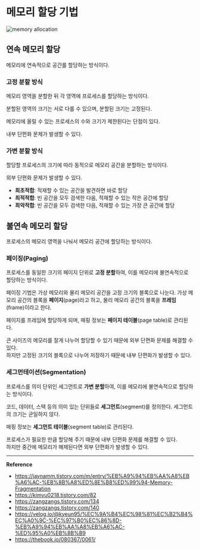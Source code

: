 # 메모리 할당 기법

![memory allocation](https://github.com/user-attachments/assets/5dee664f-9fbd-4bf2-a663-67e0b73b0ce4)

## 연속 메모리 할당
메모리에 연속적으로 공간를 할당하는 방식이다.

### 고정 분할 방식
메모리 영역을 분할한 뒤 각 영역에 프로세스를 할당하는 방식이다.

분할된 영역의 크기는 서로 다를 수 있으며, 분할된 크기는 고정된다.

메모리에 올릴 수 있는 프로세스의 수와 크기가 제한된다는 단점이 있다.

내부 단편화 문제가 발생할 수 있다.

### 가변 분할 방식
할당할 프로세스의 크기에 따라 동적으로 메모리 공간을 분할하는 방식이다.

외부 단편화 문제가 발생할 수 있다.

- **최초적합**: 적재할 수 있는 공간을 발견하면 바로 할당
- **최적적합**: 빈 공간을 모두 검색한 다음, 적재할 수 있는 작은 공간에 할당
- **최악적합**: 빈 공간을 모두 검색한 다음, 적재할 수 있는 가장 큰 공간에 할당

## 불연속 메모리 할당
프로세스의 메모리 영역을 나눠서 메모리 공간에 할당하는 방식이다.

### 페이징(Paging)
프로세스를 동일한 크기의 페이지 단위로 **고정 분할**하여, 이를 메모리에 불연속적으로 할당하는 방식이다.

페이징 기법은 가상 메모리와 물리 메모리 공간을 고정 크기의 블록으로 나눈다.
가상 메모리 공간의 블록을 **페이지**(page)라고 하고, 물리 메모리 공간의 블록을 **프레임**(frame)이라고 한다.

페이지를 프레임에 할당하게 되며, 매핑 정보는 **페이지 테이블**(page table)로 관리된다.

큰 사이즈의 메모리를 잘게 나누어 할당할 수 있기 때문에 외부 단편화 문제를 해결할 수 있다.<br>
하지만 고정된 크기의 블록으로 나누어 저장하기 때문에 내부 단편화가 발생할 수 있다.

### 세그먼테이션(Segmentation)
프로세스를 의미 단위인 세그먼트로 **가변 분할**하여, 이를 메모리에 불연속적으로 할당하는 방식이다.

코드, 데이터, 스택 등의 의미 있는 단위들로 **세그먼트**(segment)를 정의한다. 세그먼트의 크기는 균일하지 않다.

매핑 정보는 **세그먼트 테이블**(segment table)로 관리된다.

프로세스가 필요한 만큼 할당해 주기 때문에 내부 단편화 문제를 해결할 수 있다.<br>
하지만 중간에 메모리가 해제된다면 외부 단편화가 발생할 수 있다.

--- 
**Reference**<br>
- https://jaynamm.tistory.com/m/entry/%EB%A9%94%EB%AA%A8%EB%A6%AC-%EB%8B%A8%ED%8E%B8%ED%99%94-Memory-Fragmentation
- https://kimyu0218.tistory.com/82
- https://zangzangs.tistory.com/134
- https://zangzangs.tistory.com/140
- https://velog.io/@kyeun95/%EC%9A%B4%EC%98%81%EC%B2%B4%EC%A0%9C-%EC%97%B0%EC%86%8D-%EB%A9%94%EB%AA%A8%EB%A6%AC-%ED%95%A0%EB%8B%B9
- https://thebook.io/080367/0061/

